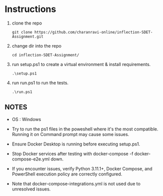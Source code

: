 # Instructions

1. clone the repo 

    ```
    git clone https://github.com/charanravi-online/inflection-SDET-Assignment.git
    ```
2. change dir into the repo
    ```
    cd inflection-SDET-Assignment/
    ```
3. run setup.ps1 to create a virtual environment & install requirements.
    ```
    .\setup.ps1
    ```
4. run run.ps1 to run the tests.
    ```
    .\run.ps1
    ```

## NOTES
- OS : Windows
- Try to run the ps1 files in the poweshell where it's the most compatible. Running it on Command prompt may cause some issues.

- Ensure Docker Desktop is running before executing setup.ps1.

- Stop Docker services after testing with docker-compose -f docker-compose-e2e.yml down.

- If you encounter issues, verify Python 3.11.1+, Docker Compose, and PowerShell execution policy are correctly configured.

- Note that docker-compose-integrations.yml is not used due to unresolved issues.